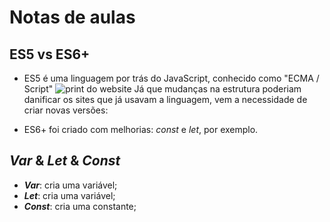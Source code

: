 # Notas de aulas

## ES5 vs ES6+
<!-- 112. ES5 vs ES6+ ("Next Gen JS") - Evolution of JavaScript -->

- ES5 é uma linguagem por trás do JavaScript, conhecido como "ECMA / Script"
![print do website](image.png)
    Já que mudanças na estrutura poderiam danificar os sites que já usavam a linguagem, vem a necessidade de criar novas versões:

- ES6+ foi criado com melhorias: _const_ e _let_, por exemplo. 

## _Var_ & _Let_ & _Const_
<!-- 113. var vs let & const - Introducing "Block Scope" -->

- ***Var***: cria uma variável; <br>
- ***Let***: cria uma variável; <br>
- ***Const***: cria uma constante; <br>